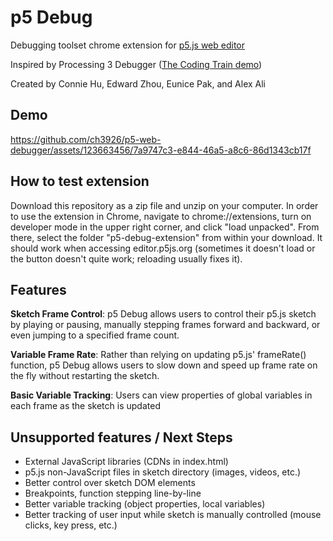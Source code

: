 # p5 Debug

Debugging toolset chrome extension for [p5.js web editor](https://editor.p5js.org/)    

Inspired by Processing 3 Debugger ([The Coding Train demo](https://www.youtube.com/watch?v=03WXKb422w0))    

Created by Connie Hu, Edward Zhou, Eunice Pak, and Alex Ali   
   
## Demo

https://github.com/ch3926/p5-web-debugger/assets/123663456/7a9747c3-e844-46a5-a8c6-86d1343cb17f

## How to test extension

Download this repository as a zip file and unzip on your computer. In order to use the extension in Chrome, navigate to chrome://extensions, turn on developer mode in the upper right corner, and click "load unpacked". From there, select the folder "p5-debug-extension" from within your download. It should work when accessing editor.p5js.org (sometimes it doesn't load or the button doesn't quite work; reloading usually fixes it).


## Features

**Sketch Frame Control**: p5 Debug allows users to control their p5.js sketch by playing or pausing, manually stepping frames forward and backward, or even jumping to a specified frame count.   

**Variable Frame Rate**: Rather than relying on updating p5.js' frameRate() function, p5 Debug allows users to slow down and speed up frame rate on the fly without restarting the sketch.    

**Basic Variable Tracking**: Users can view properties of global variables in each frame as the sketch is updated

## Unsupported features / Next Steps
- External JavaScript libraries (CDNs in index.html)
- p5.js non-JavaScript files in sketch directory (images, videos, etc.)
- Better control over sketch DOM elements
- Breakpoints, function stepping line-by-line
- Better variable tracking (object properties, local variables)
- Better tracking of user input while sketch is manually controlled (mouse clicks, key press, etc.)
